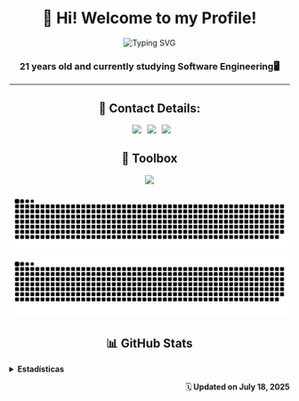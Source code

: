 <h1 align="center">👋 Hi! Welcome to my Profile!</h1>

<div align="center">

![Typing SVG](https://readme-typing-svg.herokuapp.com?font=Fira+Code&size=24&duration=2000&pause=1000&color=39FF14&center=true&vCenter=true&width=500&lines=%3E+Hi%2C+I'm+Lucas+Andrada;Developer+%26+Tech+Enthusiast;C+%7C+C%23+%7C+Python+%7C+JS+%7C+PostgreSQL)

</div>

<h3 align="center"> 21 years old and currently studying Software Engineering🖥️</h3>
<hr></hr>

<h2 align="center"> 🔗 Contact Details: </h2>

<div align="center">

&ensp;[<img src="https://skillicons.dev/icons?i=linkedin" />](https://www.linkedin.com/in/lucas-andrada2606/)
&ensp;[<img src="https://skillicons.dev/icons?i=gmail" />](mailto:lucasandrada26060@gmail.com)
&ensp;[<img src="https://skillicons.dev/icons?i=github" />](https://github.com/lucas2mz/)

</div>



<h2 align="center"> 📂 Toolbox </h2>

<div align="center">

<p align="center">
  <a href="https://skillicons.dev">
    <img src="https://skillicons.dev/icons?i=c,cs,dotnet,py,flask,js,nodejs,rabbitmq,postgres,gcp,react,html,css,docker,linux" />
  </a>
</p>

</div>

![GitHub Snake Light](./dist/github-snake.svg#gh-light-mode-only)
![GitHub Snake Dark](./dist/github-snake-dark.svg#gh-dark-mode-only)

<h2 align="center">📊 GitHub Stats</h2>

<details>
  <summary><strong>Estadísticas</strong></summary>

  <br>

  <div align="center">

  ![Top Langs](https://github-readme-stats.vercel.app/api/top-langs/?username=lucas2mz&hide=c,html,c%2B%2B&layout=donut&theme=vision-friendly-dark&text_color=fafafa&hide_border=true&bg_color=00000000)

  ![Streak Stats](https://github-readme-streak-stats.herokuapp.com/?user=lucas2mz&theme=vision-friendly-dark&text_color=fafafa&hide_border=true&background=00000000)

  </div>
</details>

<p align="right">
  🗓️<b> Updated on July 18, 2025</b>
</p>
